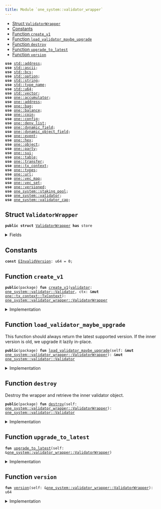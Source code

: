 ```yaml
---
title: Module `one_system::validator_wrapper`
---
```




-  [Struct `ValidatorWrapper`](#sui_system_validator_wrapper_ValidatorWrapper)
-  [Constants](#@Constants_0)
-  [Function `create_v1`](#sui_system_validator_wrapper_create_v1)
-  [Function `load_validator_maybe_upgrade`](#sui_system_validator_wrapper_load_validator_maybe_upgrade)
-  [Function `destroy`](#sui_system_validator_wrapper_destroy)
-  [Function `upgrade_to_latest`](#sui_system_validator_wrapper_upgrade_to_latest)
-  [Function `version`](#sui_system_validator_wrapper_version)


<pre><code><b>use</b> <a href="../std/address.md#std_address">std::address</a>;
<b>use</b> <a href="../std/ascii.md#std_ascii">std::ascii</a>;
<b>use</b> <a href="../std/bcs.md#std_bcs">std::bcs</a>;
<b>use</b> <a href="../std/option.md#std_option">std::option</a>;
<b>use</b> <a href="../std/string.md#std_string">std::string</a>;
<b>use</b> <a href="../std/type_name.md#std_type_name">std::type_name</a>;
<b>use</b> <a href="../std/u64.md#std_u64">std::u64</a>;
<b>use</b> <a href="../std/vector.md#std_vector">std::vector</a>;
<b>use</b> <a href="../sui/accumulator.md#sui_accumulator">one::accumulator</a>;
<b>use</b> <a href="../sui/address.md#sui_address">one::address</a>;
<b>use</b> <a href="../sui/bag.md#sui_bag">one::bag</a>;
<b>use</b> <a href="../sui/balance.md#sui_balance">one::balance</a>;
<b>use</b> <a href="../sui/coin.md#sui_coin">one::coin</a>;
<b>use</b> <a href="../sui/config.md#sui_config">one::config</a>;
<b>use</b> <a href="../sui/deny_list.md#sui_deny_list">one::deny_list</a>;
<b>use</b> <a href="../sui/dynamic_field.md#sui_dynamic_field">one::dynamic_field</a>;
<b>use</b> <a href="../sui/dynamic_object_field.md#sui_dynamic_object_field">one::dynamic_object_field</a>;
<b>use</b> <a href="../sui/event.md#sui_event">one::event</a>;
<b>use</b> <a href="../sui/hex.md#sui_hex">one::hex</a>;
<b>use</b> <a href="../sui/object.md#sui_object">one::object</a>;
<b>use</b> <a href="../sui/party.md#sui_party">one::party</a>;
<b>use</b> <a href="../sui/sui.md#sui_sui">one::sui</a>;
<b>use</b> <a href="../sui/table.md#sui_table">one::table</a>;
<b>use</b> <a href="../sui/transfer.md#sui_transfer">one::transfer</a>;
<b>use</b> <a href="../sui/tx_context.md#sui_tx_context">one::tx_context</a>;
<b>use</b> <a href="../sui/types.md#sui_types">one::types</a>;
<b>use</b> <a href="../sui/url.md#sui_url">one::url</a>;
<b>use</b> <a href="../sui/vec_map.md#sui_vec_map">one::vec_map</a>;
<b>use</b> <a href="../sui/vec_set.md#sui_vec_set">one::vec_set</a>;
<b>use</b> <a href="../sui/versioned.md#sui_versioned">one::versioned</a>;
<b>use</b> <a href="../one_system/staking_pool.md#sui_system_staking_pool">one_system::staking_pool</a>;
<b>use</b> <a href="../one_system/validator.md#sui_system_validator">one_system::validator</a>;
<b>use</b> <a href="../one_system/validator_cap.md#sui_system_validator_cap">one_system::validator_cap</a>;
</code></pre>



<a name="sui_system_validator_wrapper_ValidatorWrapper"></a>

## Struct `ValidatorWrapper`



<pre><code><b>public</b> <b>struct</b> <a href="../one_system/validator_wrapper.md#sui_system_validator_wrapper_ValidatorWrapper">ValidatorWrapper</a> <b>has</b> store
</code></pre>



<details>
<summary>Fields</summary>


<dl>
<dt>
<code>inner: <a href="../sui/versioned.md#sui_versioned_Versioned">one::versioned::Versioned</a></code>
</dt>
<dd>
</dd>
</dl>


</details>

<a name="@Constants_0"></a>

## Constants


<a name="sui_system_validator_wrapper_EInvalidVersion"></a>



<pre><code><b>const</b> <a href="../one_system/validator_wrapper.md#sui_system_validator_wrapper_EInvalidVersion">EInvalidVersion</a>: u64 = 0;
</code></pre>



<a name="sui_system_validator_wrapper_create_v1"></a>

## Function `create_v1`



<pre><code><b>public</b>(package) <b>fun</b> <a href="../one_system/validator_wrapper.md#sui_system_validator_wrapper_create_v1">create_v1</a>(<a href="../one_system/validator.md#sui_system_validator">validator</a>: <a href="../one_system/validator.md#sui_system_validator_Validator">one_system::validator::Validator</a>, ctx: &<b>mut</b> <a href="../sui/tx_context.md#sui_tx_context_TxContext">one::tx_context::TxContext</a>): <a href="../one_system/validator_wrapper.md#sui_system_validator_wrapper_ValidatorWrapper">one_system::validator_wrapper::ValidatorWrapper</a>
</code></pre>



<details>
<summary>Implementation</summary>


<pre><code><b>public</b>(package) <b>fun</b> <a href="../one_system/validator_wrapper.md#sui_system_validator_wrapper_create_v1">create_v1</a>(<a href="../one_system/validator.md#sui_system_validator">validator</a>: Validator, ctx: &<b>mut</b> TxContext): <a href="../one_system/validator_wrapper.md#sui_system_validator_wrapper_ValidatorWrapper">ValidatorWrapper</a> {
    <a href="../one_system/validator_wrapper.md#sui_system_validator_wrapper_ValidatorWrapper">ValidatorWrapper</a> {
        inner: versioned::create(1, <a href="../one_system/validator.md#sui_system_validator">validator</a>, ctx),
    }
}
</code></pre>



</details>

<a name="sui_system_validator_wrapper_load_validator_maybe_upgrade"></a>

## Function `load_validator_maybe_upgrade`

This function should always return the latest supported version.
If the inner version is old, we upgrade it lazily in-place.


<pre><code><b>public</b>(package) <b>fun</b> <a href="../one_system/validator_wrapper.md#sui_system_validator_wrapper_load_validator_maybe_upgrade">load_validator_maybe_upgrade</a>(self: &<b>mut</b> <a href="../one_system/validator_wrapper.md#sui_system_validator_wrapper_ValidatorWrapper">one_system::validator_wrapper::ValidatorWrapper</a>): &<b>mut</b> <a href="../one_system/validator.md#sui_system_validator_Validator">one_system::validator::Validator</a>
</code></pre>



<details>
<summary>Implementation</summary>


<pre><code><b>public</b>(package) <b>fun</b> <a href="../one_system/validator_wrapper.md#sui_system_validator_wrapper_load_validator_maybe_upgrade">load_validator_maybe_upgrade</a>(self: &<b>mut</b> <a href="../one_system/validator_wrapper.md#sui_system_validator_wrapper_ValidatorWrapper">ValidatorWrapper</a>): &<b>mut</b> Validator {
    self.<a href="../one_system/validator_wrapper.md#sui_system_validator_wrapper_upgrade_to_latest">upgrade_to_latest</a>();
    self.inner.load_value_mut()
}
</code></pre>



</details>

<a name="sui_system_validator_wrapper_destroy"></a>

## Function `destroy`

Destroy the wrapper and retrieve the inner validator object.


<pre><code><b>public</b>(package) <b>fun</b> <a href="../one_system/validator_wrapper.md#sui_system_validator_wrapper_destroy">destroy</a>(self: <a href="../one_system/validator_wrapper.md#sui_system_validator_wrapper_ValidatorWrapper">one_system::validator_wrapper::ValidatorWrapper</a>): <a href="../one_system/validator.md#sui_system_validator_Validator">one_system::validator::Validator</a>
</code></pre>



<details>
<summary>Implementation</summary>


<pre><code><b>public</b>(package) <b>fun</b> <a href="../one_system/validator_wrapper.md#sui_system_validator_wrapper_destroy">destroy</a>(self: <a href="../one_system/validator_wrapper.md#sui_system_validator_wrapper_ValidatorWrapper">ValidatorWrapper</a>): Validator {
    <a href="../one_system/validator_wrapper.md#sui_system_validator_wrapper_upgrade_to_latest">upgrade_to_latest</a>(&self);
    <b>let</b> <a href="../one_system/validator_wrapper.md#sui_system_validator_wrapper_ValidatorWrapper">ValidatorWrapper</a> { inner } = self;
    inner.<a href="../one_system/validator_wrapper.md#sui_system_validator_wrapper_destroy">destroy</a>()
}
</code></pre>



</details>

<a name="sui_system_validator_wrapper_upgrade_to_latest"></a>

## Function `upgrade_to_latest`



<pre><code><b>fun</b> <a href="../one_system/validator_wrapper.md#sui_system_validator_wrapper_upgrade_to_latest">upgrade_to_latest</a>(self: &<a href="../one_system/validator_wrapper.md#sui_system_validator_wrapper_ValidatorWrapper">one_system::validator_wrapper::ValidatorWrapper</a>)
</code></pre>



<details>
<summary>Implementation</summary>


<pre><code><b>fun</b> <a href="../one_system/validator_wrapper.md#sui_system_validator_wrapper_upgrade_to_latest">upgrade_to_latest</a>(self: &<a href="../one_system/validator_wrapper.md#sui_system_validator_wrapper_ValidatorWrapper">ValidatorWrapper</a>) {
    <b>let</b> <a href="../one_system/validator_wrapper.md#sui_system_validator_wrapper_version">version</a> = self.<a href="../one_system/validator_wrapper.md#sui_system_validator_wrapper_version">version</a>();
    // TODO: When new versions are added, we need to explicitly upgrade here.
    <b>assert</b>!(<a href="../one_system/validator_wrapper.md#sui_system_validator_wrapper_version">version</a> == 1, <a href="../one_system/validator_wrapper.md#sui_system_validator_wrapper_EInvalidVersion">EInvalidVersion</a>);
}
</code></pre>



</details>

<a name="sui_system_validator_wrapper_version"></a>

## Function `version`



<pre><code><b>fun</b> <a href="../one_system/validator_wrapper.md#sui_system_validator_wrapper_version">version</a>(self: &<a href="../one_system/validator_wrapper.md#sui_system_validator_wrapper_ValidatorWrapper">one_system::validator_wrapper::ValidatorWrapper</a>): u64
</code></pre>



<details>
<summary>Implementation</summary>


<pre><code><b>fun</b> <a href="../one_system/validator_wrapper.md#sui_system_validator_wrapper_version">version</a>(self: &<a href="../one_system/validator_wrapper.md#sui_system_validator_wrapper_ValidatorWrapper">ValidatorWrapper</a>): u64 {
    self.inner.<a href="../one_system/validator_wrapper.md#sui_system_validator_wrapper_version">version</a>()
}
</code></pre>



</details>
